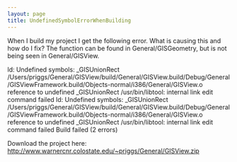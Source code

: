 ```yaml
---
layout: page
title: UndefinedSymbolErrorWhenBuilding
---
```


When I build my project I get the following error. What is causing this and how do I fix? The function can be found in General/GISGeometry, but is not being seen in General/GISView.

ld: Undefined symbols:
_GISUnionRect
/Users/priggs/General/GISView/build/General/GISView.build/Debug/General/GISViewFramework.build/Objects-normal/i386/General/GISView.o reference to undefined _GISUnionRect
/usr/bin/libtool: internal link edit command failed
		ld: Undefined symbols:
		_GISUnionRect
		/Users/priggs/General/GISView/build/General/GISView.build/Debug/General/GISViewFramework.build/Objects-normal/i386/General/GISView.o reference to undefined _GISUnionRect
		/usr/bin/libtool: internal link edit command failed
Build failed (2 errors)

Download the project here:
http://www.warnercnr.colostate.edu/~priggs/General/GISView.zip
